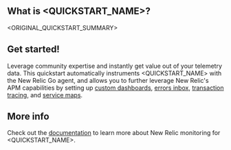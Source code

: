## What is <QUICKSTART_NAME>?

<ORIGINAL_QUICKSTART_SUMMARY>

## Get started!

Leverage community expertise and instantly get value out of your telemetry data. This quickstart automatically instruments <QUICKSTART_NAME> with the New Relic Go agent, and allows you to further leverage New Relic's APM capabilities by setting up [custom dashboards](https://docs.newrelic.com/docs/query-your-data/explore-query-data/dashboards/introduction-dashboards/), [errors inbox](https://docs.newrelic.com/docs/apm/apm-ui-pages/errors-inbox/errors-inbox/), [transaction tracing](https://docs.newrelic.com/docs/apm/transactions/transaction-traces/introduction-transaction-traces/), and [service maps](https://docs.newrelic.com/docs/understand-dependencies/understand-system-dependencies/service-maps/introduction-service-maps/).

## More info

Check out the [documentation](https://docs.newrelic.com/docs/agents/go-agent/) to learn more about New Relic monitoring for <QUICKSTART_NAME>. 